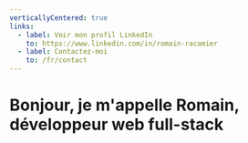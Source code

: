 ```yaml
---
verticallyCentered: true
links:
  - label: Voir mon profil LinkedIn
    to: https://www.linkedin.com/in/romain-racamier
  - label: Contactez-moi
    to: /fr/contact
---
```

<!-- markdownlint-disable MD032 MD033 -->

# Bonjour, je m'appelle <span class="accent">Romain</span>,<br> développeur web full-stack
